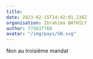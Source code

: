 ```yaml
---
title: 
date: 2023-02-15T14:42:01.238Z
organisation: Ibrahima BATHILY 
author: 773837760
avatar: "/img/pays/SN.svg"
---
```


Non au troisième mandat 